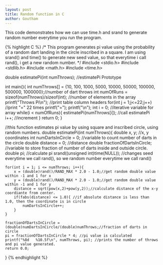 ```yaml
---
layout: post
title: Random function in C
author: Goutham
---
```


This code demonstrates how we can use time.h and srand to generate random number everytime you run the program.

{% highlight C %}
/*
	This program generates pi value using the probability of a random dart landing in the circle
	inscribed in a square. I am using srand() and time() to generate new seed value, so that
	everytime i call rand(), i get a new random number.
*/
#include <stdio.h>
#include <stdlib.h>
#include <math.h>
#include <time.h>

double estimatePi(int numThrows); //estimatePi Prototype

int main(){
	int numThrows[] = {10, 100, 1000, 5000, 10000, 50000, 100000, 500000, 1000000};//number of dart throws
	int numOfRuns = sizeof(numThrows)/sizeof(int); //number of elements in the array
	printf("Throws         Pi\n"); //print table column headers
	for(int j = 1;j<=22;j++) //print "=" 22 times
		printf("=");
	printf("\n");
	int i = 0; //iterative variable for array
	while(i < numOfRuns){
		estimatePi(numThrows[i]); //call estimatePi
		i++; //increment
	}
	return 0;
}

//this function estimates pi value by using square and inscribed circle, using random numbers.
double estimatePi(int numThrows){
	double x, y; //x, y coordinates
	int numDartsInCircle = 0; //variable to count number of darts in the circle
	double distance = 0; //distance
	double fractionOfDartsInCircle; //variable to store fraction of number of darts inside and outside circle.
	double pi; //calculate pi
	srand((unsigned int)time(NULL)); //changes seed everytime we call rand(), so we random number everytime we call rand()
	
	for(int i = 1; i <= numThrows; i++){
		x = (double)rand()/RAND_MAX * 2.0 - 1.0;//get random double value within -1 and 1 for x
		y = (double)rand()/RAND_MAX * 2.0 - 1.0;//get random double value within -1 and 1 for y
		distance = sqrt(pow(x,2)+pow(y,2));//calculate distance of the x-y coordiante from center.
		if(fabs(distance) <= 1.0){ //if absolute distance is less than 1.0, then the coordinate is in circle
			numDartsInCircle++;
		}
	}

	fractionOfDartsInCircle = (double)numDartsInCircle/(double)numThrows;//fraction of darts in circle
	pi = fractionOfDartsInCircle * 4; //pi value is calculated
	printf("%8d   %10.5f\n", numThrows, pi); //prints the number of throws and pi value generated.
	return 0.0;
}
{% endhighlight %}